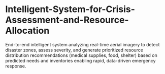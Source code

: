 # Intelligent-System-for-Crisis-Assessment-and-Resource-Allocation
End-to-end intelligent system analyzing real-time aerial imagery to detect disaster zones, assess severity, and generate prioritized resource distribution recommendations (medical supplies, food, shelter) based on predicted needs and inventories enabling rapid, data-driven emergency response.
